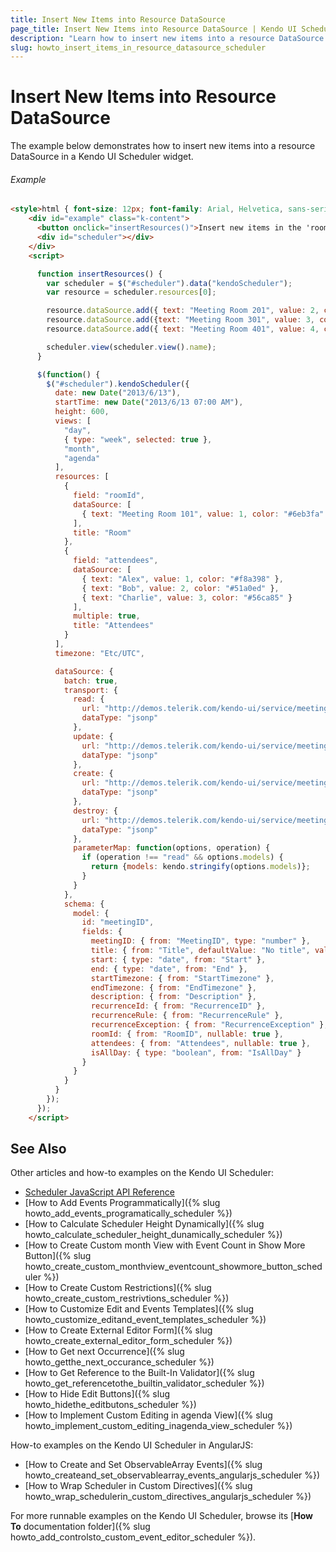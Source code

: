 ```yaml
---
title: Insert New Items into Resource DataSource
page_title: Insert New Items into Resource DataSource | Kendo UI Scheduler
description: "Learn how to insert new items into a resource DataSource in a Kendo UI Scheduler widget."
slug: howto_insert_items_in_resource_datasource_scheduler
---
```


# Insert New Items into Resource DataSource

The example below demonstrates how to insert new items into a resource DataSource in a Kendo UI Scheduler widget.

###### Example

```html
<style>html { font-size: 12px; font-family: Arial, Helvetica, sans-serif; }</style>
    <div id="example" class="k-content">
      <button onclick="insertResources()">Insert new items in the 'rooms' DataSource</button>
      <div id="scheduler"></div>
    </div>
    <script>

      function insertResources() {
        var scheduler = $("#scheduler").data("kendoScheduler");
        var resource = scheduler.resources[0];

        resource.dataSource.add({ text: "Meeting Room 201", value: 2, color: "#ebeeee" });
        resource.dataSource.add({text: "Meeting Room 301", value: 3, color: "#ff0033" });
        resource.dataSource.add({ text: "Meeting Room 401", value: 4, color: "#33ff11" });

        scheduler.view(scheduler.view().name);
      }

      $(function() {
        $("#scheduler").kendoScheduler({
          date: new Date("2013/6/13"),
          startTime: new Date("2013/6/13 07:00 AM"),
          height: 600,
          views: [
            "day",
            { type: "week", selected: true },
            "month",
            "agenda"
          ],
          resources: [
            {
              field: "roomId",
              dataSource: [
                { text: "Meeting Room 101", value: 1, color: "#6eb3fa" }
              ],
              title: "Room"
            },
            {
              field: "attendees",
              dataSource: [
                { text: "Alex", value: 1, color: "#f8a398" },
                { text: "Bob", value: 2, color: "#51a0ed" },
                { text: "Charlie", value: 3, color: "#56ca85" }
              ],
              multiple: true,
              title: "Attendees"
            }
          ],
          timezone: "Etc/UTC",

          dataSource: {
            batch: true,
            transport: {
              read: {
                url: "http://demos.telerik.com/kendo-ui/service/meetings",
                dataType: "jsonp"
              },
              update: {
                url: "http://demos.telerik.com/kendo-ui/service/meetings/update",
                dataType: "jsonp"
              },
              create: {
                url: "http://demos.telerik.com/kendo-ui/service/meetings/create",
                dataType: "jsonp"
              },
              destroy: {
                url: "http://demos.telerik.com/kendo-ui/service/meetings/destroy",
                dataType: "jsonp"
              },
              parameterMap: function(options, operation) {
                if (operation !== "read" && options.models) {
                  return {models: kendo.stringify(options.models)};
                }
              }
            },
            schema: {
              model: {
                id: "meetingID",
                fields: {
                  meetingID: { from: "MeetingID", type: "number" },
                  title: { from: "Title", defaultValue: "No title", validation: { required: true } },
                  start: { type: "date", from: "Start" },
                  end: { type: "date", from: "End" },
                  startTimezone: { from: "StartTimezone" },
                  endTimezone: { from: "EndTimezone" },
                  description: { from: "Description" },
                  recurrenceId: { from: "RecurrenceID" },
                  recurrenceRule: { from: "RecurrenceRule" },
                  recurrenceException: { from: "RecurrenceException" },
                  roomId: { from: "RoomID", nullable: true },
                  attendees: { from: "Attendees", nullable: true },
                  isAllDay: { type: "boolean", from: "IsAllDay" }
                }
              }
            }
          }
        });
      });
    </script>
```

## See Also

Other articles and how-to examples on the Kendo UI Scheduler:

* [Scheduler JavaScript API Reference](/api/javascript/ui/scheduler)
* [How to Add Events Programmatically]({% slug howto_add_events_programatically_scheduler %})
* [How to Calculate Scheduler Height Dynamically]({% slug howto_calculate_scheduler_height_dunamically_scheduler %})
* [How to Create Custom month View with Event Count in Show More Button]({% slug howto_create_custom_monthview_eventcount_showmore_button_scheduler %})
* [How to Create Custom Restrictions]({% slug howto_create_custom_restrivtions_scheduler %})
* [How to Customize Edit and Events Templates]({% slug howto_customize_editand_event_templates_scheduler %})
* [How to Create External Editor Form]({% slug howto_create_external_editor_form_scheduler %})
* [How to Get next Occurrence]({% slug howto_getthe_next_occurance_scheduler %})
* [How to Get Reference to the Built-In Validator]({% slug howto_get_referencetothe_builtin_validator_scheduler %})
* [How to Hide Edit Buttons]({% slug howto_hidethe_editbutons_scheduler %})
* [How to Implement Custom Editing in agenda View]({% slug howto_implement_custom_editing_inagenda_view_scheduler %})

How-to examples on the Kendo UI Scheduler in AngularJS:

* [How to Create and Set ObservableArray Events]({% slug howto_createand_set_observablearray_events_angularjs_scheduler %})
* [How to Wrap Scheduler in Custom Directives]({% slug howto_wrap_schedulerin_custom_directives_angularjs_scheduler %})

For more runnable examples on the Kendo UI Scheduler, browse its [**How To** documentation folder]({% slug howto_add_controlsto_custom_event_editor_scheduler %}).
